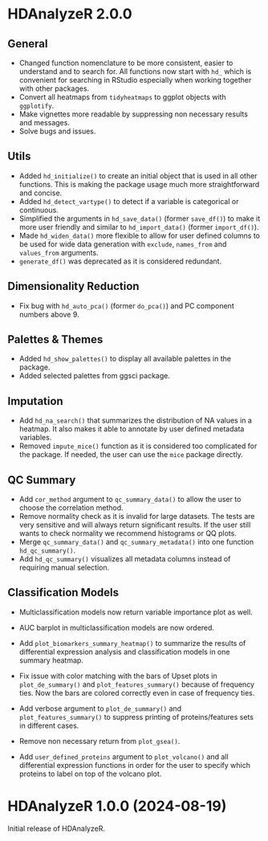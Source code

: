 # HDAnalyzeR 2.0.0 

## General
- Changed function nomenclature to be more consistent, easier to understand and to search for. 
All functions now start with `hd_` which is convenient for searching in RStudio especially when 
working together with other packages.
- Convert all heatmaps from `tidyheatmaps` to ggplot objects with `ggplotify`.
- Make vignettes more readable by suppressing non necessary results and messages.
- Solve bugs and issues.

## Utils
- Added `hd_initialize()` to create an initial object that is used in all other functions. This is making the package usage much more straightforward and concise.
- Added `hd_detect_vartype()` to detect if a variable is categorical or continuous.
- Simplified the arguments in `hd_save_data()` (former `save_df()`) to make it more user friendly and similar to `hd_import_data()` (former `import_df()`).
- Made `hd_widen_data()` more flexible to allow for user defined columns to be used for wide data generation with `exclude`, `names_from` and `values_from` arguments.
- `generate_df()` was deprecated as it is considered redundant.

## Dimensionality Reduction
- Fix bug with `hd_auto_pca()` (former `do_pca()`) and PC component numbers above 9.

## Palettes & Themes
- Added `hd_show_palettes()` to display all available palettes in the package.
- Added selected palettes from ggsci package.

## Imputation
- Add `hd_na_search()` that summarizes the distribution of NA values in a heatmap. It also makes it able to annotate by user defined metadata variables.
- Removed `impute_mice()` function as it is considered too complicated for the package. If needed, the user can use the `mice` package directly.

## QC Summary
- Add `cor_method` argument to `qc_summary_data()` to allow the user to choose the correlation method.
- Remove normality check as it is invalid for large datasets. The tests are very sensitive and will always return significant results. If the user still wants to check normality we recommend histograms or QQ plots.
- Merge `qc_summary_data()` and `qc_summary_metadata()` into one function `hd_qc_summary()`.
- Add `hd_qc_summary()` visualizes all metadata columns instead of requiring manual selection.

## Classification Models
- Multiclassification models now return variable importance plot as well.
- AUC barplot in multiclassification models are now ordered.


- Add `plot_biomarkers_summary_heatmap()` to summarize the results of differential expression analysis and classification models in one summary heatmap.
- Fix issue with color matching with the bars of Upset plots in `plot_de_summary()` and `plot_features_summary()` because of frequency ties. Now the bars are colored correctly even in case of frequency ties. 
- Add verbose argument to `plot_de_summary()` and `plot_features_summary()` to suppress printing of proteins/features sets in different cases.

- Remove non necessary return from `plot_gsea()`.
- Add `user_defined_proteins` argument to `plot_volcano()` and all differential expression functions in order for the user to specify which proteins to label on top of the volcano plot.


# HDAnalyzeR 1.0.0 (2024-08-19)

Initial release of HDAnalyzeR.
